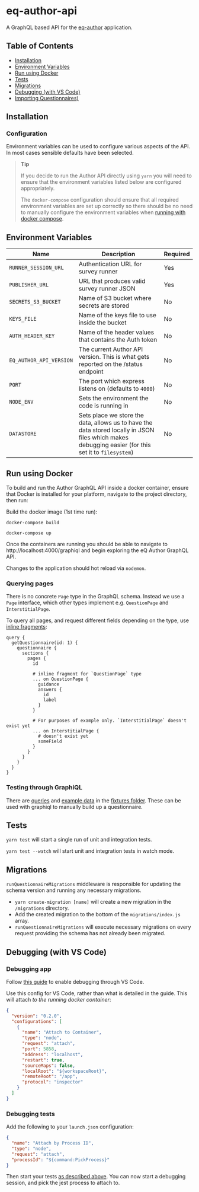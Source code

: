 # eq-author-api

A GraphQL based API for the [eq-author](https://github.com/ONSdigital/eq-author)
application.

## Table of Contents

- [Installation](#installation)
- [Environment Variables](#environment-variables)
- [Run using Docker](#run-using-docker)
- [Tests](#tests)
- [Migrations](#migrations)
- [Debugging (with VS Code)](#debugging-with-vs-code)
- [Importing Questionnaires)](#importing-questionnaires)

## Installation

### Configuration

Environment variables can be used to configure various aspects of the API.
In most cases sensible defaults have been selected.

> **Tip**
>
> If you decide to run the Author API directly using `yarn` you will need to
> ensure that the environment variables listed below are configured appropriately.
>
> The `docker-compose` configuration should ensure that all required environment variables are set up correctly so there
> should be no need to manually configure the environment variables when [running with docker compose](#run-using-docker).

## Environment Variables

| Name                    | Description                                                                                                                                          | Required |
| ----------------------- | ---------------------------------------------------------------------------------------------------------------------------------------------------- | -------- |
| `RUNNER_SESSION_URL`    | Authentication URL for survey runner                                                                                                                 | Yes      |
| `PUBLISHER_URL`         | URL that produces valid survey runner JSON                                                                                                           | Yes      |
| `SECRETS_S3_BUCKET`     | Name of S3 bucket where secrets are stored                                                                                                           | No       |
| `KEYS_FILE`             | Name of the keys file to use inside the bucket                                                                                                       | No       |
| `AUTH_HEADER_KEY`       | Name of the header values that contains the Auth token                                                                                               | No       |
| `EQ_AUTHOR_API_VERSION` | The current Author API version. This is what gets reported on the /status endpoint                                                                   | No       |
| `PORT`                  | The port which express listens on (defaults to `4000`)                                                                                               | No       |
| `NODE_ENV`              | Sets the environment the code is running in                                                                                                          | No       |
| `DATASTORE`             | Sets place we store the data, allows us to have the data stored locally in JSON files which makes debugging easier (for this set it to `filesystem`) | No       |

## Run using Docker

To build and run the Author GraphQL API inside a docker container, ensure that
Docker is installed for your platform, navigate to the project directory, then run:

Build the docker image (1st time run):

```
docker-compose build
```

```
docker-compose up
```

Once the containers are running you should be able to navigate to http://localhost:4000/graphiql and begin exploring the eQ Author GraphQL API.

Changes to the application should hot reload via `nodemon`.

### Querying pages

There is no concrete `Page` type in the GraphQL schema. Instead we use a `Page` interface, which other types implement e.g. `QuestionPage` and `InterstitialPage`.

To query all pages, and request different fields depending on the type, use [inline fragments](http://graphql.org/learn/queries/#inline-fragments):

```gql
query {
  getQuestionnaire(id: 1) {
    questionnaire {
      sections {
        pages {
          id

          # inline fragment for `QuestionPage` type
          ... on QuestionPage {
            guidance
            answers {
              id
              label
            }
          }

          # For purposes of example only. `InterstitialPage` doesn't exist yet
          ... on InterstitialPage {
            # doesn't exist yet
            someField
          }
        }
      }
    }
  }
}
```

### Testing through GraphiQL

There are [queries](tests/fixtures/queries.gql) and [example data](tests/fixtures/data.json) in the [fixtures folder](tests/fixtures). These can be used with graphiql to manually build up a questionnaire.

## Tests

`yarn test` will start a single run of unit and integration tests.

`yarn test --watch` will start unit and integration tests in watch mode.

## Migrations

`runQuestionnaireMigrations` middleware is responsible for updating the schema version and running any necessary migrations.

-  `yarn create-migration [name]` will create a new migration in the `/migrations` directory.
-  Add the created migration to the bottom of the `migrations/index.js` array.
-  `runQuestionnaireMigrations` will execute necessary migrations on every request providing the schema has not already been migrated.

## Debugging (with VS Code)

### Debugging app

Follow [this guide](https://github.com/docker/labs/blob/83514855aff21eaed3925d1fd28091b23de0e147/developer-tools/nodejs-debugging/VSCode-README.md) to enable debugging through VS Code.

Use this config for VS Code, rather than what is detailed in the guide. This will attach _to the running docker container_:

```json
{
  "version": "0.2.0",
  "configurations": [
    {
      "name": "Attach to Container",
      "type": "node",
      "request": "attach",
      "port": 5858,
      "address": "localhost",
      "restart": true,
      "sourceMaps": false,
      "localRoot": "${workspaceRoot}",
      "remoteRoot": "/app",
      "protocol": "inspector"
    }
  ]
}
```

### Debugging tests

Add the following to your `launch.json` configuration:

```json
{
  "name": "Attach by Process ID",
  "type": "node",
  "request": "attach",
  "processId": "${command:PickProcess}"
}
```

Then start your tests [as described above](#tests). You can now start a debugging session, and pick the jest process to attach to.
